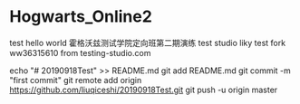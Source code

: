 # Hogwarts_Online2
test hello world
霍格沃兹测试学院定向班第二期演练
test studio
liky test fork
ww36315610
from testing-studio.com



echo "# 20190918Test" >> README.md
git add README.md
git commit -m "first commit"
git remote add origin https://github.com/liuqiceshi/20190918Test.git
git push -u origin master
